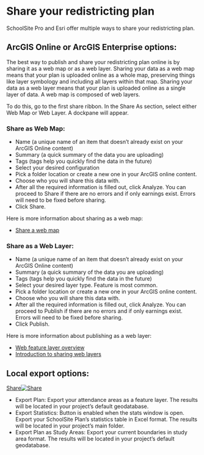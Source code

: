 # Share your redistricting plan

SchoolSite Pro and Esri offer multiple ways to share your redistricting plan.

## ArcGIS Online or ArcGIS Enterprise options: 
The best way to publish and share your redistricting plan online is by sharing it as a web map or as a web layer. Sharing your data as a web map means that your plan is uploaded online as a whole map, preserving things like layer symbology and including all layers within that map. Sharing your data as a web layer means that your plan is uploaded online as a single layer of data. A web map is composed of web layers. 

To do this, go to the first share ribbon. In the Share As section, select either Web Map or Web Layer. A dockpane will appear.

### Share as Web Map: 
- Name (a unique name of an item that doesn’t already exist on your ArcGIS Online content)
- Summary (a quick summary of the data you are uploading)
- Tags (tags help you quickly find the data in the future)
- Select your desired configuration
- Pick a folder location or create a new one in your ArcGIS online content.
- Choose who you will share this data with.
- After all the required information is filled out, click Analyze. You can proceed to Share if there are no errors and if only earnings exist. Errors will need to be fixed before sharing.
- Click Share. 

Here is more information about sharing as a web map: 
- [Share a web map](https://pro.arcgis.com/en/pro-app/latest/help/sharing/overview/share-a-web-map.htm)

### Share as a Web Layer:
- Name (a unique name of an item that doesn’t already exist on your ArcGIS Online content)
- Summary (a quick summary of the data you are uploading)
- Tags (tags help you quickly find the data in the future)
- Select your desired layer type. Feature is most common.
- Pick a folder location or create a new one in your ArcGIS online content.
- Choose who you will share this data with.
- After all the required information is filled out, click Analyze. You can proceed to Publish if there are no errors and if only earnings exist. Errors will need to be fixed before sharing.
- Click Publish. 

Here is more information about publishing as a web layer:
- [Web feature layer overview](https://pro.arcgis.com/en/pro-app/latest/help/sharing/overview/web-feature-layer.htm)
- [Introduction to sharing web layers](https://pro.arcgis.com/en/pro-app/latest/help/sharing/overview/introduction-to-sharing-web-layers.htm)

## Local export options: 
[Share![Share](..\images\Share.png)](https://ssphelp.mgt.us/images/Share.png)

- Export Plan: Export your attendance areas as a feature layer.  The results will be located in your project’s default geodatabase. 
- Export Statistics: Button is enabled when the stats window is open. Export your SchoolSite Plan’s statistics table in Excel format. The results will be located in your project’s main folder.
- Export Plan as Study Areas: Export your current boundaries in study area format. The results will be located in your project’s default geodatabase. 
